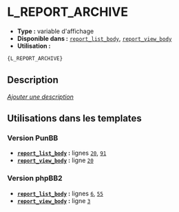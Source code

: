 # L_REPORT_ARCHIVE
* __Type :__ variable d'affichage
* __Disponible dans :__ [`report_list_body`](../tpl/var/report_list_body.md#readme), [`report_view_body`](../tpl/var/report_view_body.md#readme)
* __Utilisation :__

```html
{L_REPORT_ARCHIVE}
```

## Description
[*Ajouter une description*](https://fa-tvars.appspot.com/var/L_REPORT_ARCHIVE)

## Utilisations dans les templates

### Version PunBB
* __[`report_list_body`](../tpl/var/report_list_body.md#readme) :__ lignes [`20`](../tpl/src/punbb/report_list_body.tpl#L20), [`91`](../tpl/src/punbb/report_list_body.tpl#L91)
* __[`report_view_body`](../tpl/var/report_view_body.md#readme) :__ ligne [`20`](../tpl/src/punbb/report_view_body.tpl#L20)

### Version phpBB2
* __[`report_list_body`](../tpl/var/report_list_body.md#readme) :__ lignes [`6`](../tpl/src/subsilver/report_list_body.tpl#L6), [`55`](../tpl/src/subsilver/report_list_body.tpl#L55)
* __[`report_view_body`](../tpl/var/report_view_body.md#readme) :__ ligne [`3`](../tpl/src/subsilver/report_view_body.tpl#L3)